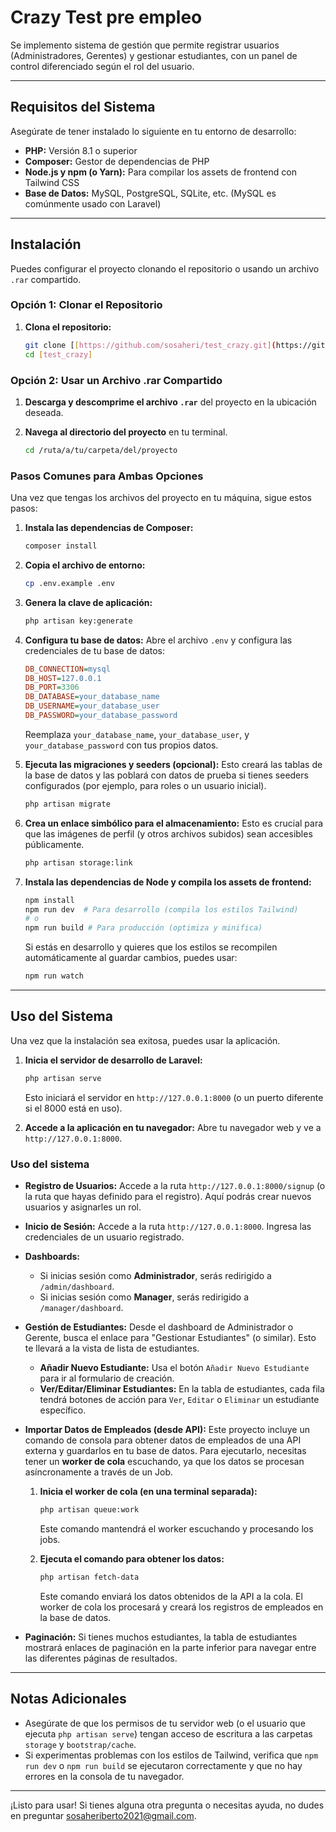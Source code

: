 # Crazy Test pre empleo

Se implemento sistema de gestión que permite registrar usuarios (Administradores, Gerentes) y gestionar estudiantes, con un panel de control diferenciado según el rol del usuario.

---

## Requisitos del Sistema

Asegúrate de tener instalado lo siguiente en tu entorno de desarrollo:

* **PHP:** Versión 8.1 o superior
* **Composer:** Gestor de dependencias de PHP
* **Node.js y npm (o Yarn):** Para compilar los assets de frontend con Tailwind CSS
* **Base de Datos:** MySQL, PostgreSQL, SQLite, etc. (MySQL es comúnmente usado con Laravel)

---

## Instalación

Puedes configurar el proyecto clonando el repositorio o usando un archivo `.rar` compartido.

### Opción 1: Clonar el Repositorio

1.  **Clona el repositorio:**

    ```bash
    git clone [[https://github.com/sosaheri/test_crazy.git](https://github.com/sosaheri/test_crazy.git)]
    cd [test_crazy]
    ```

### Opción 2: Usar un Archivo .rar Compartido

1.  **Descarga y descomprime el archivo `.rar`** del proyecto en la ubicación deseada.
2.  **Navega al directorio del proyecto** en tu terminal.

    ```bash
    cd /ruta/a/tu/carpeta/del/proyecto
    ```

### Pasos Comunes para Ambas Opciones

Una vez que tengas los archivos del proyecto en tu máquina, sigue estos pasos:

1.  **Instala las dependencias de Composer:**

    ```bash
    composer install
    ```

2.  **Copia el archivo de entorno:**

    ```bash
    cp .env.example .env
    ```

3.  **Genera la clave de aplicación:**

    ```bash
    php artisan key:generate
    ```

4.  **Configura tu base de datos:**
    Abre el archivo `.env` y configura las credenciales de tu base de datos:

    ```ini
    DB_CONNECTION=mysql
    DB_HOST=127.0.0.1
    DB_PORT=3306
    DB_DATABASE=your_database_name
    DB_USERNAME=your_database_user
    DB_PASSWORD=your_database_password
    ```
    Reemplaza `your_database_name`, `your_database_user`, y `your_database_password` con tus propios datos.

5.  **Ejecuta las migraciones y seeders (opcional):**
    Esto creará las tablas de la base de datos y las poblará con datos de prueba si tienes seeders configurados (por ejemplo, para roles o un usuario inicial).

    ```bash
    php artisan migrate
    ```

6.  **Crea un enlace simbólico para el almacenamiento:**
    Esto es crucial para que las imágenes de perfil (y otros archivos subidos) sean accesibles públicamente.

    ```bash
    php artisan storage:link
    ```

7.  **Instala las dependencias de Node y compila los assets de frontend:**

    ```bash
    npm install
    npm run dev  # Para desarrollo (compila los estilos Tailwind)
    # o
    npm run build # Para producción (optimiza y minifica)
    ```
    Si estás en desarrollo y quieres que los estilos se recompilen automáticamente al guardar cambios, puedes usar:
    ```bash
    npm run watch
    ```

---

## Uso del Sistema

Una vez que la instalación sea exitosa, puedes usar la aplicación.

1.  **Inicia el servidor de desarrollo de Laravel:**

    ```bash
    php artisan serve
    ```
    Esto iniciará el servidor en `http://127.0.0.1:8000` (o un puerto diferente si el 8000 está en uso).

2.  **Accede a la aplicación en tu navegador:**
    Abre tu navegador web y ve a `http://127.0.0.1:8000`.

### Uso del sistema

* **Registro de Usuarios:**
    Accede a la ruta `http://127.0.0.1:8000/signup` (o la ruta que hayas definido para el registro). Aquí podrás crear nuevos usuarios y asignarles un rol.

* **Inicio de Sesión:**
    Accede a la ruta `http://127.0.0.1:8000`. Ingresa las credenciales de un usuario registrado.

* **Dashboards:**
    * Si inicias sesión como **Administrador**, serás redirigido a `/admin/dashboard`.
    * Si inicias sesión como **Manager**, serás redirigido a `/manager/dashboard`.

* **Gestión de Estudiantes:**
    Desde el dashboard de Administrador o Gerente, busca el enlace para "Gestionar Estudiantes" (o similar). Esto te llevará a la vista de lista de estudiantes.

    * **Añadir Nuevo Estudiante:** Usa el botón `Añadir Nuevo Estudiante` para ir al formulario de creación.
    * **Ver/Editar/Eliminar Estudiantes:** En la tabla de estudiantes, cada fila tendrá botones de acción para `Ver`, `Editar` o `Eliminar` un estudiante específico.

* **Importar Datos de Empleados (desde API):**
    Este proyecto incluye un comando de consola para obtener datos de empleados de una API externa y guardarlos en tu base de datos. Para ejecutarlo, necesitas tener un **worker de cola** escuchando, ya que los datos se procesan asíncronamente a través de un Job.

    1.  **Inicia el worker de cola (en una terminal separada):**
        ```bash
        php artisan queue:work
        ```
        Este comando mantendrá el worker escuchando y procesando los jobs.

    2.  **Ejecuta el comando para obtener los datos:**
        ```bash
        php artisan fetch-data
        ```
        Este comando enviará los datos obtenidos de la API a la cola. El worker de cola los procesará y creará los registros de empleados en la base de datos.


* **Paginación:**
    Si tienes muchos estudiantes, la tabla de estudiantes mostrará enlaces de paginación en la parte inferior para navegar entre las diferentes páginas de resultados.

---

## Notas Adicionales

* Asegúrate de que los permisos de tu servidor web (o el usuario que ejecuta `php artisan serve`) tengan acceso de escritura a las carpetas `storage` y `bootstrap/cache`.
* Si experimentas problemas con los estilos de Tailwind, verifica que `npm run dev` o `npm run build` se ejecutaron correctamente y que no hay errores en la consola de tu navegador.

---
¡Listo para usar! Si tienes alguna otra pregunta o necesitas ayuda, no dudes en preguntar sosaheriberto2021@gmail.com.